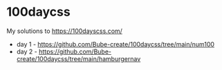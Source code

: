 # 100daycss

My solutions to https://100dayscss.com/ 

- day 1 - https://github.com/Bube-create/100daycss/tree/main/num100
- day 2 - https://github.com/Bube-create/100daycss/tree/main/hamburgernav
